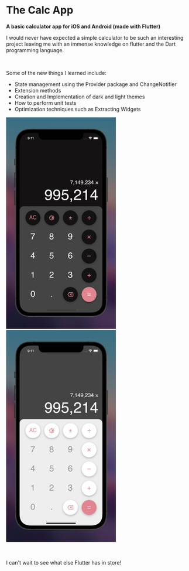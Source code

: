 # The Calc App

**A basic calculator app for iOS and Android (made with Flutter)**

I would never have expected a simple calculator to be such an interesting project leaving me with an immense knowledge 
on flutter and the Dart programming language.

<br/>

Some of the new things I learned include:
* State management using the Provider package and ChangeNotifier
* Extension methods
* Creation and Implementation of dark and light themes
* How to perform unit tests
* Optimization techniques such as Extracting Widgets

<!-- Screenshots -->
<p float="left">
    <img src="screenshots/large_values_dark.jpg" alt="Screenshot of finished app" width="300">
    <img src="screenshots/large_values_light.jpg" alt="Screenshot of finished app" width="300">
</p>

<br/>

I can't wait to see what else Flutter has in store!